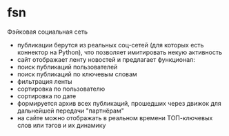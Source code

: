 # fsn
Фэйковая социальная сеть
* публикации берутся из реальных соц-сетей (для которых есть коннектор на Python), что позволяет имитировать некую активность
* сайт отображает ленту новостей и предлагает функционал:
* поиск публикаций пользователей
* поиск публикаций по ключевым словам
* фильтрация ленты 
* сортировка по пользователю
* сортировка по дате
* формируется архив всех публикаций, прошедших через движок для дальнейшей передачи "партнёрам"
* на сайте можно отображать в реальном времени ТОП-ключевых слов или тэгов и их динамику

